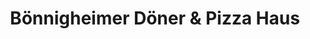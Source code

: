 ---
title: "Bönnigheimer Döner & Pizza Haus"
url: /boennigheim/boennigheimer-doener-und-pizza-haus/
---